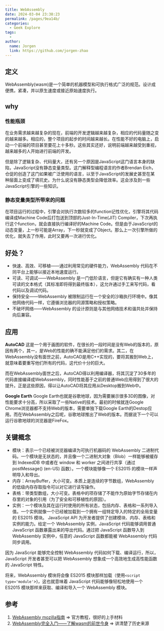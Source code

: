 ```yaml
---
title: WebAssembly
date: 2024-03-04 23:38:23
permalink: /pages/9ea14b/
categories:
  - Geek Explore
tags:
  - 
author: 
  name: Jorgen
  link: https://github.com/jorgen-zhao
---
```


## 定义
WebAssembly(wasm)是一个简单的机器模型和可执行格式广泛的规范。设计成便携，紧凑，并以原生速度或接近原始速度执行。

## why
### 性能瓶颈
在业务需求越来越复杂的现在，前端的开发逻辑越来越复杂，相应的代码量随之变的越来越多。相应的，整个项目的起步的时间越来越长。在性能不好的电脑上，启动一个前端的项目甚至要花上十多秒。这些其实还好，说明前端越来越受到重视，越来越多的人开始进行前端的开发。

但是除了逻辑复杂、代码量大，还有另一个原因是JavaScript这门语言本身的缺陷，JavaScript没有静态变量类型。这门解释型编程语言的作者Brendan Eich，仓促的创造了这门如果被广泛使用的语言，以至于JavaScript的发展史甚至在某种层面上变成了填坑史。为什么说没有静态类型会降低效率。这会涉及到一些JavaScript引擎的一些知识。

### 静态变量类型所带来的问题
在项目运行的过程中，引擎会对执行次数较多的function记性优化，引擎将其代码编译成Machine Code后打包送到顶部的Just-In-Time(JIT) Compiler，下次再执行这个function，就会直接执行编译好的Machine Code。但是由于JavaScript的动态变量，上一秒可能是Array，下一秒就变成了Object。那么上一次引擎所做的优化，就失去了作用，此时又要再一次进行优化。

## 好处？
* 快速、高效、可移植——通过利用常见的硬件能力，WebAssembly 代码在不同平台上能够以接近本地速度运行。
* 可读、可调试——WebAssembly 是一门低阶语言，但是它有确实有一种人类可读的文本格式（其标准即将得到最终版本），这允许通过手工来写代码，看代码以及调试代码。
* 保持安全——WebAssembly 被限制运行在一个安全的沙箱执行环境中。像其他网络代码一样，它遵循浏览器的同源策略和授权策略。
* 不破坏网络——WebAssembly 的设计原则是与其他网络技术和谐共处并保持向后兼容。

## 应用
**AutoCAD**
这是一个用于画图的软件，在很长的一段时间是没有Web的版本的，原因有两个，其一，是Web的性能的确不能满足他们的需求。其二，在WebAssembly没有面世之前，AutoCAD是用C++实现的，要将其搬到Web上，就意味着要重写他们所有的代码，这代价十分的巨大。

而在WebAssembly面世之后，AutoCAD得以利用编译器，将其沉淀了30多年的代码直接编译成WebAssembly，同时性能基于之前的普通Web应用得到了很大的提升。正是这些原因，得以让AutoCAD将其应用从Desktop搬到Web中。

**Google Earth**
Google Earth也就是谷歌地球，因为需要展示很多3D的图像，对性能要求十分高，所以采取了一些Native的技术。最初的时候就连Google Chrome浏览器都不支持Web的版本，需要单独下载Google Earth的Destop应用。而在WebAssembly之后呢，谷歌地球推出了Web的版本。而据说下一个可以运行谷歌地球的浏览器是FireFox。

## 关键概念
* 模块：表示一个已经被浏览器编译为可执行机器码的 WebAssembly 二进制代码。一个模块是无状态的，并且像一个二进制大对象（Blob）一样能够被缓存到 IndexedDB 中或者在 window 和 worker 之间进行共享（通过 postMessage() (en-US) 函数）。一个模块能够像一个 ES2015 的模块一样声明导入和导出。
* 内存：ArrayBuffer，大小可变。本质上是连续的字节数组，WebAssembly 的低级内存存取指令可以对它进行读写操作。
* 表格：带类型数组，大小可变。表格中的项存储了不能作为原始字节存储在内存里的对象的引用（为了安全和可移植性的原因）。
* 实例：一个模块及其在运行时使用的所有状态，包括内存、表格和一系列导入值。一个实例就像一个已经被加载到一个拥有一组特定导入的特定的全局变量的 ES2015 模块。
JavaScript API 为开发者提供了创建模块、内存、表格和实例的能力。给定一个 WebAssembly 实例，JavaScript 代码能够调用普通 JavaScript 函数暴露出来的导出代码。通过把 JavaScript 函数导入到 WebAssembly 实例中，任意的 JavaScript 函数都能被 WebAssembly 代码同步调用。

因为 JavaScript 能够完全控制 WebAssembly 代码如何下载、编译运行，所以，JavaScript 开发者甚至可以把 WebAssembly 想象成一个高效地生成高性能函数的 JavaScript 特性。

将来，WebAssembly 模块将会像 ES2015 模块那样加载（使用`<script type='module'`>)，这也就意味着 JavaScript 代码能够像轻松地使用一个 ES2015 模块那样来获取、编译和导入一个 WebAssembly 模块。

## 参考
1. [WebAssembly mozilla指南](https://developer.mozilla.org/zh-CN/docs/WebAssembly) => 官方教程，很好的上手材料
2. [WebAssembly完全入门——了解wasm的前世今身](https://zhuanlan.zhihu.com/p/68048524) => 讲清楚了历史来源